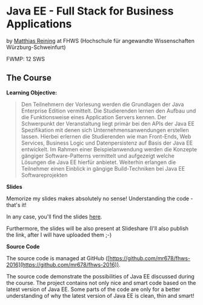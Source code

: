 Java EE - Full Stack for Business Applications
==============================================

by [Matthias Reining](https://twitter.com/MatthiasReining) at FHWS (Hochschule für angewandte Wissenschaften Würzburg-Schweinfurt)

FWMP: 12 SWS


The Course
----------


**Learning Objective:**

> Den Teilnehmern der Vorlesung werden die Grundlagen der Java Enterprise Edition vermittelt. Die Studierenden lernen den Aufbau und die Funktionsweise eines Application Servers kennen. Der Schwerpunkt der Veranstaltung liegt primär bei den APIs der Java EE Spezifikation mit denen sich Unternehmensanwendungen erstellen lassen. Hierbei erlernen die Studierenden wie man Front-Ends, Web Services, Business Logic und Datenpersistenz auf Basis der Java EE entwickelt. Im Rahmen einer Beispielanwendung werden die Konzepte gängiger Software-Patterns vermittelt und aufgezeigt welche Lösungen die Java EE hierfür anbietet. Weiterhin erlangen die Teilnehmer einen Einblick in gängige Build-Techniken bei Java EE Softwareprojekten

**Slides**

Memorize my slides makes absolutely no sense! Understanding the code - that's it!

In any case, you'll find the slides [here](http://tinyurl.com/fhws-javaee-2016).

Furthermore, the slides will be also present at Slideshare (I'll also publish the link, after I will have uploaded them ;-)

**Source Code**

The source code is managed at GitHub ([https://github.com/mr678/fhws-2016](https://github.com/mr678/fhws-2016)).

The source code demonstrate the possibilities of Java EE discussed during the course. The project contains not only nice and smart code based on the latest version of Java EE. Some parts of the code are only for a better understanding of why the latest version of Java EE is clean, thin and smart!
